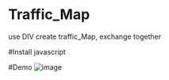 # Traffic_Map
use DIV create traffic_Map,  exchange together

#Install
javascript

#Demo
![image](https://github.com/PatrickChou/traffic_Map/traffic_Map/traffic/canvas_two_last/traffic_Img.jpg)
